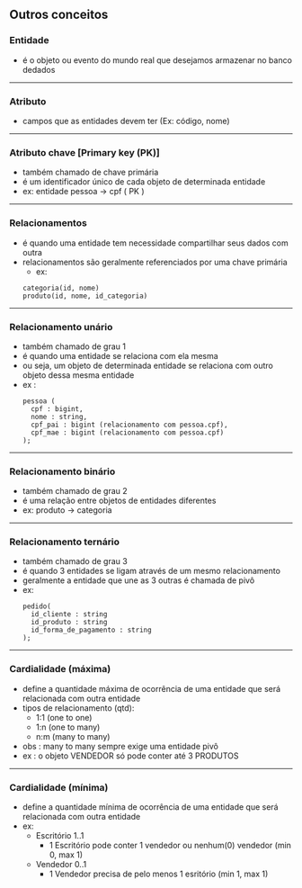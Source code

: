 ## Outros conceitos


### Entidade
- é o objeto ou evento do mundo real que desejamos armazenar no banco dedados
---
### Atributo
- campos que as entidades devem ter (Ex: código, nome)
---
### Atributo chave [Primary key (PK)]
- também chamado de chave primária
- é um identificador único de cada objeto de determinada entidade
- ex: entidade pessoa -> cpf ( PK )
---
### Relacionamentos
- é quando uma entidade tem necessidade compartilhar seus dados com outra
- relacionamentos são geralmente referenciados por uma chave primária
  - ex: 
  ```
  categoria(id, nome)
  produto(id, nome, id_categoria)
  ```
---
### Relacionamento unário
- também chamado de grau 1
- é quando uma entidade se relaciona com ela mesma
- ou seja, um objeto de determinada entidade se relaciona com outro objeto dessa mesma entidade
- ex :
    ```
    pessoa (
      cpf : bigint, 
      nome : string, 
      cpf_pai : bigint (relacionamento com pessoa.cpf), 
      cpf_mae : bigint (relacionamento com pessoa.cpf)
    );
    ```
---
### Relacionamento binário
- também chamado de grau 2
- é uma relação entre objetos de entidades diferentes
- ex: produto -> categoria
---
### Relacionamento ternário
-  também chamado de grau 3
- é quando 3 entidades se ligam através de um mesmo relacionamento
- geralmente a entidade que une as 3 outras é chamada de pivô
- ex:
    ```
    pedido(
      id_cliente : string
      id_produto : string
      id_forma_de_pagamento : string
    );
    ```
---
### Cardialidade (máxima)
- define a quantidade máxima de ocorrência de uma entidade que será relacionada com outra entidade
- tipos de relacionamento (qtd):
  - 1:1 (one to one)
  - 1:n (one to many)
  - n:m (many to many)
- obs : many to many sempre exige uma entidade pivô
- ex : o objeto VENDEDOR só pode conter até 3 PRODUTOS

---
### Cardialidade (mínima)
- define a quantidade mínima de ocorrência de uma entidade que será relacionada com outra entidade
- ex:
  - Escritório 1..1
    - 1 Escritório pode conter 1 vendedor ou nenhum(0) vendedor (min 0, max 1)
  - Vendedor 0..1
    - 1 Vendedor precisa de pelo menos 1 esritório (min 1, max 1)